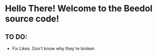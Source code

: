 # Hello There! Welcome to the Beedol source code!

## TO DO:
- Fix Likes. Don't know why they're broken
